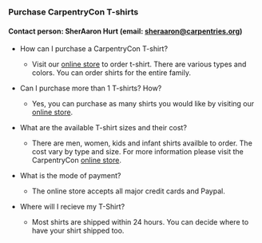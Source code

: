 ### Purchase CarpentryCon T-shirts

#### Contact person: SherAaron Hurt (email: sheraaron@carpentries.org)

- How can I purchase a CarpentryCon T-shirt?
    - Visit our [online store](https://www.cafepress.com/carpentrycon2018) to order t-shirt. There are various types and colors. You can order shirts for the entire family.

- Can I purchase more than 1 T-shirts? How?
    - Yes, you can purchase as many shirts you would like by visiting our [online store](https://www.cafepress.com/carpentrycon2018).

- What are the available T-shirt sizes and their cost?
    - There are men, women, kids and infant shirts availble to order. The cost vary by type and size. For more information please visit the CarpentryCon [online store](https://www.cafepress.com/carpentrycon2018).

- What is the mode of payment?
    - The online store accepts all major credit cards and Paypal. 

- Where will I recieve my T-Shirt?
    - Most shirts are shipped within 24 hours. You can decide where to have your shirt shipped too. 
